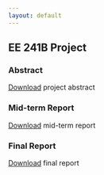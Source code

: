```yaml
---
layout: default
---
```


## EE 241B Project

### Abstract

[Download](https://github.com/katliyang/ee241b-project/raw/master/reports/EE_241B_Abstract.pdf) project abstract

### Mid-term Report

[Download](https://github.com/katliyang/ee241b-project/raw/master/reports/EE_241B_Midterm_Report.pdf) mid-term report

### Final Report

[Download](https://github.com/katliyang/ee241b-project/raw/master/reports/EE_241B_Final_Report.pdf) final report
